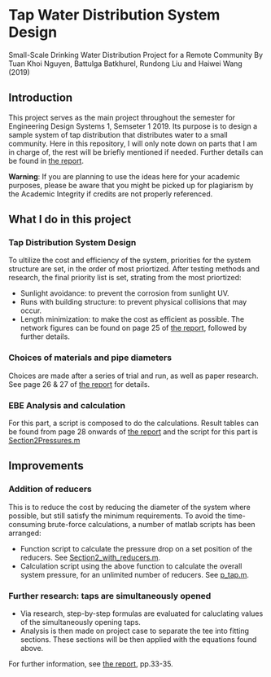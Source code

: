 # Tap Water Distribution System Design
Small-Scale Drinking Water Distribution Project for a Remote Community
By Tuan Khoi Nguyen, Battulga Batkhurel, Rundong Liu and Haiwei Wang (2019)

## Introduction
This project serves as the main project throughout the semester for Engineering Design Systems 1, Semseter 1 2019. Its purpose is to design a sample system of tap distribution that distributes water to a small community. Here in this repository, I will only note down on parts that I am in charge of, the rest will be briefly mentioned if needed. Further details can be found in [the report](https://github.com/tuankhoin/tap-water-distribution/blob/master/Final%20Report-group%2015.pdf).

**Warning**: If you are planning to use the ideas here for your academic purposes, please be aware that you might be picked up for plagiarism by the Academic Integrity if credits are not properly referenced.

## What I do in this project

### Tap Distribution System Design
To ultilize the cost and efficiency of the system, priorities for the system structure are set, in the order of most priortized. After testing methods and research, the final priority list is set, strating from the most priortized:
* Sunlight avoidance: to prevent the corrosion from sunlight UV.
* Runs with building structure: to prevent physical collisions that may occur.
* Length minimization: to make the cost as efficient as possible.
The network figures can be found on page 25 of [the report](https://github.com/tuankhoin/tap-water-distribution/blob/master/Final%20Report-group%2015.pdf), followed by further details.

### Choices of materials and pipe diameters
Choices are made after a series of trial and run, as well as paper research. See page 26 & 27 of [the report](https://github.com/tuankhoin/tap-water-distribution/blob/master/Final%20Report-group%2015.pdf) for details.

### EBE Analysis and calculation
For this part, a script is composed to do the calculations. Result tables can be found from page 28 onwards of [the report](https://github.com/tuankhoin/tap-water-distribution/blob/master/Final%20Report-group%2015.pdf) and the script for this part is [Section2Pressures.m](https://github.com/tuankhoin/tap-water-distribution/blob/master/Section2_Updated/Section2Pressures.m)

## Improvements

### Addition of reducers
This is to reduce the cost by reducing the diameter of the system where possible, but still satisfy the minimum requirements. To avoid the time-consuming brute-force calculations, a number of matlab scripts has been arranged:
* Function script to calculate the pressure drop on a set position of the reducers. See [Section2_with_reducers.m](https://github.com/tuankhoin/tap-water-distribution/blob/master/Section2_Updated/Section2_with_reducers.m).
* Calculation script using the above function to calculate the overall system pressure, for an unlimited number of reducers. See [p_tap.m](https://github.com/tuankhoin/tap-water-distribution/blob/master/Section2_Updated/p_tap.m).

### Further research: taps are simultaneously opened
* Via research, step-by-step formulas are evaluated for caluclating values of the simultaneously opening taps.
* Analysis is then made on project case to separate the tee into fitting sections. These sections will be then applied with the equations found above.

For further information, see [the report](https://github.com/tuankhoin/tap-water-distribution/blob/master/Final%20Report-group%2015.pdf), pp.33-35.
